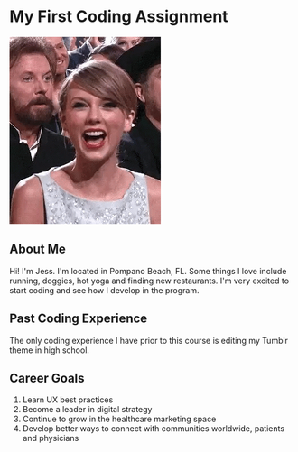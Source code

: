 # My First Coding Assignment
![](ae7a159ab9abfd4ee5e0e03979c2ba73-2.gif)
## About Me
Hi! I'm Jess. I'm located in Pompano Beach, FL. Some things I love include running, doggies, hot yoga and finding new restaurants.  I'm very excited to start coding and see how I develop in the program.
## Past Coding Experience
The only coding experience I have prior to this course is editing my Tumblr theme in high school.
## Career Goals
1. Learn UX best practices
2. Become a leader in digital strategy
3. Continue to grow in the healthcare marketing space
4. Develop better ways to connect with communities worldwide, patients and physicians